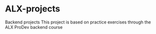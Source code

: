 # ALX-projects
Backend projects
This project is based on practice exercises through the ALX ProDev backend course
